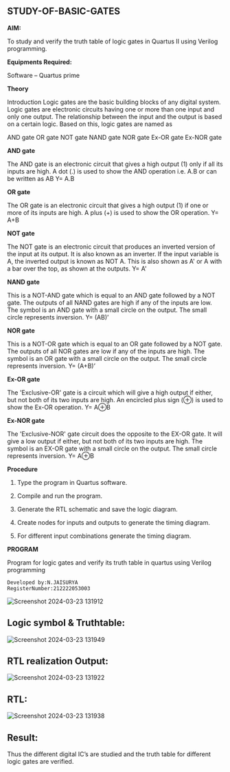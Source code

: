 ## STUDY-OF-BASIC-GATES

**AIM:** 

To study and verify the truth table of logic gates in Quartus II using Verilog programming.

**Equipments Required:**

Software – Quartus prime 

**Theory**

Introduction Logic gates are the basic building blocks of any digital system. Logic gates are electronic circuits having one or more than one input and only one output. The relationship between the input and the output is based on a certain logic. Based on this, logic gates are named as

AND gate OR gate NOT gate NAND gate NOR gate Ex-OR gate Ex-NOR gate

**AND gate**

The AND gate is an electronic circuit that gives a high output (1) only if all its inputs are high. A dot (.) is used to show the AND operation i.e. A.B or can be written as AB
Y= A.B

**OR gate** 

The OR gate is an electronic circuit that gives a high output (1) if one or more of its inputs are high. A plus (+) is used to show the OR operation.
Y= A+B

**NOT gate**

The NOT gate is an electronic circuit that produces an inverted version of the input at its output. It is also known as an inverter. If the input variable is A, the inverted output is known as NOT A. This is also shown as A' or A with a bar over the top, as shown at the outputs.
Y= A'

**NAND gate**

This is a NOT-AND gate which is equal to an AND gate followed by a NOT gate. The outputs of all NAND gates are high if any of the inputs are low. The symbol is an AND gate with a small circle on the output. The small circle represents inversion.
Y= (AB)’

**NOR gate**

This is a NOT-OR gate which is equal to an OR gate followed by a NOT gate. The outputs of all NOR gates are low if any of the inputs are high. The symbol is an OR gate with a small circle on the output. The small circle represents inversion.
Y= (A+B)’

**Ex-OR gate**

The 'Exclusive-OR' gate is a circuit which will give a high output if either, but not both of its two inputs are high. An encircled plus sign (⊕) is used to show the Ex-OR operation.
Y= A⊕B

**Ex-NOR gate**

The 'Exclusive-NOR' gate circuit does the opposite to the EX-OR gate. It will give a low output if either, but not both of its two inputs are high. The symbol is an EX-OR gate with a small circle on the output. The small circle represents inversion.
Y= A⊕B

**Procedure** 

1.	Type the program in Quartus software.

2.	Compile and run the program.

3.	Generate the RTL schematic and save the logic diagram.

4.	Create nodes for inputs and outputs to generate the timing diagram.

5.	For different input combinations generate the timing diagram.


**PROGRAM**

Program for logic gates and verify its truth table in quartus using Verilog programming
```
Developed by:N.JAISURYA 
RegisterNumber:212222053003
```
![Screenshot 2024-03-23 131912](https://github.com/Aadithya2201/study-of-basic-gates/assets/145917810/b8e6d98e-0ba5-48d1-923b-d20dd3b1fab1)

## Logic symbol & Truthtable:
![Screenshot 2024-03-23 131949](https://github.com/Aadithya2201/study-of-basic-gates/assets/145917810/c3bba724-6313-472a-a094-dfbfb0b6e484)

## RTL realization Output:
![Screenshot 2024-03-23 131922](https://github.com/Aadithya2201/study-of-basic-gates/assets/145917810/a735d5a9-e163-41f1-8f19-6ffbc6395e68)

## RTL:
![Screenshot 2024-03-23 131938](https://github.com/Aadithya2201/study-of-basic-gates/assets/145917810/7a60e924-8e48-409f-af29-d3a832fe23f7)

## Result:
Thus the different digital IC’s are studied and the truth table for different logic gates are verified.


